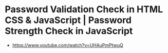 # Password Validation Check in HTML CSS & JavaScript | Password Strength Check in JavaScript

- https://www.youtube.com/watch?v=UHAuPmPtwuQ